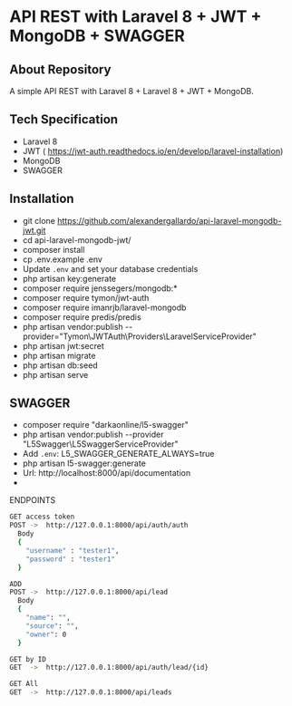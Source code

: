 
# API REST with Laravel 8 + JWT + MongoDB + SWAGGER

## About Repository

A simple API REST with Laravel 8 + Laravel 8 + JWT + MongoDB.

## Tech Specification

- Laravel 8
- JWT ( https://jwt-auth.readthedocs.io/en/develop/laravel-installation)
- MongoDB
- SWAGGER

## Installation

- git clone https://github.com/alexandergallardo/api-laravel-mongodb-jwt.git
- cd api-laravel-mongodb-jwt/
- composer install
- cp .env.example .env
- Update `.env` and set your database credentials
- php artisan key:generate 
- composer require jenssegers/mongodb:*
- composer require tymon/jwt-auth
- composer require imanrjb/laravel-mongodb 
- composer require predis/predis
- php artisan vendor:publish --provider="Tymon\JWTAuth\Providers\LaravelServiceProvider"
- php artisan jwt:secret
- php artisan migrate
- php artisan db:seed
- php artisan serve

## SWAGGER
- composer require "darkaonline/l5-swagger"
- php artisan vendor:publish --provider "L5Swagger\L5SwaggerServiceProvider"
- Add `.env`:  L5_SWAGGER_GENERATE_ALWAYS=true
- php artisan l5-swagger:generate
- Url: http://localhost:8000/api/documentation
- 

ENDPOINTS
```bash
GET access token 
POST ->  http://127.0.0.1:8000/api/auth/auth
  Body
  {
    "username" : "tester1",
    "password" : "tester1"
  }
```
```bash
ADD
POST ->  http://127.0.0.1:8000/api/lead
  Body
  {
    "name": "",
    "source": "",
    "owner": 0
  }
```
```bash
GET by ID
GET  ->  http://127.0.0.1:8000/api/auth/lead/{id}
```
```bash
GET All
GET  ->  http://127.0.0.1:8000/api/leads
```
